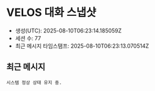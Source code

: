 # VELOS 대화 스냅샷
- 생성(UTC): 2025-08-10T06:23:14.185059Z
- 세션 수: 77
- 최근 메시지 타임스탬프: 2025-08-10T06:23:13.070514Z

## 최근 메시지
```
시스템 정상 상태 유지 중.
```